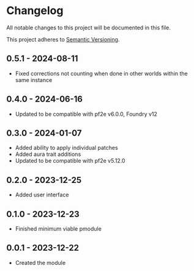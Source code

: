 # Changelog
All notable changes to this project will be documented in this file.

This project adheres to [Semantic Versioning](https://semver.org/spec/v2.0.0.html).

## 0.5.1 - 2024-08-11
- Fixed corrections not counting when done in other worlds within the same instance

## 0.4.0 - 2024-06-16
- Updated to be compatible with pf2e v6.0.0, Foundry v12

## 0.3.0 - 2024-01-07
- Added ability to apply individual patches
- Added aura trait additions
- Updated to be compatible with pf2e v5.12.0

## 0.2.0 - 2023-12-25
- Added user interface

## 0.1.0 - 2023-12-23
- Finished minimum viable pmodule

## 0.0.1 - 2023-12-22
- Created the module
